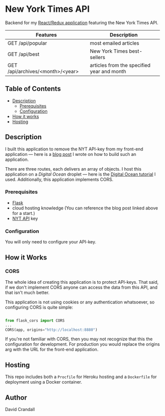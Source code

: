 # New York Times API

Backend for my [React/Redux application](https://github.com/dacrands/nyt-app-cors) featuring the New York Times API.

| Features            | Description                   |
|---------------------|--------------------|
|GET /api/popular     |most emailed articles
|GET /api/best | New York Times best-sellers
|GET /api/archives/\<month\>/\<year\> | articles from the specified year and month 


## Table of Contents
- [Description](#description)
  - [Prerequisites](#prerequisites)
  - [Configuration](#configuration)
- [How it works](#how)
- [Hosting](#hosting)

## Description
I built this application to remove the NYT API-key from my front-end application &mdash; here is a [blog post](https://dacrands.github.io/10-7-18) I wrote on how to build such an application.    

There are three routes, each delivers an array of objects. I host this application on a *Digital Ocean* droplet &mdash; here is the [Digital Ocean tutorial](https://www.digitalocean.com/community/tutorials/how-to-serve-flask-applications-with-uswgi-and-nginx-on-ubuntu-18-04) I used. Additionally, this application implements CORS. 

### Prerequisites
- [Flask](http://flask.pocoo.org/) 
- cloud hosting knowledge (You can reference the blog post linked above for a start.)
- [NYT API](https://developer.nytimes.com/) key

### Configuration
You will only need to configure your API-key.

## How it Works

### CORS
The whole idea of creating this application is to protect API-keys. That said, if we don't implement CORS anyone can access the data from this API, and that isn't much better.

This application is not using cookies or any authentication whatsoever, so configuring CORS is quite simple:

```python

from flask_cors import CORS
...
CORS(app, origins="http://localhost:8880")
```

If you're not familiar with CORS, then you may not recognize that this the configuration for development. For production you would replace the origins arg with the URL for the front-end application.

## Hosting
This repo includes both a `Procfile` for Heroku hosting and a `Dockerfile` for deployment using a Docker container.

## Author
David Crandall